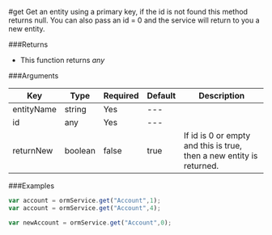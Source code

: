
#get
Get an entity using a primary key, if the id is not found this method returns null. You can also pass an id = 0 and the service will return to you a new entity.


###Returns

* This function returns *any*


###Arguments

| Key | Type | Required | Default | Description |
| --- | --- | --- | --- | --- |
| entityName | string | Yes | --- |  |
| id | any | Yes | --- |  |
| returnNew | boolean | false | true | If id is 0 or empty and this is true, then a new entity is returned.  |

###Examples

```javascript
var account = ormService.get("Account",1);
var account = ormService.get("Account",4);

var newAccount = ormService.get("Account",0);
```